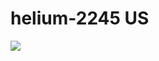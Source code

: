 # helium-2245 US

[![](https://www.balena.io/deploy.png)](https://dashboard.balena-cloud.com/deploy?repoUrl=https://github.com/bottxrnife/balenaos-helium-gtw)
